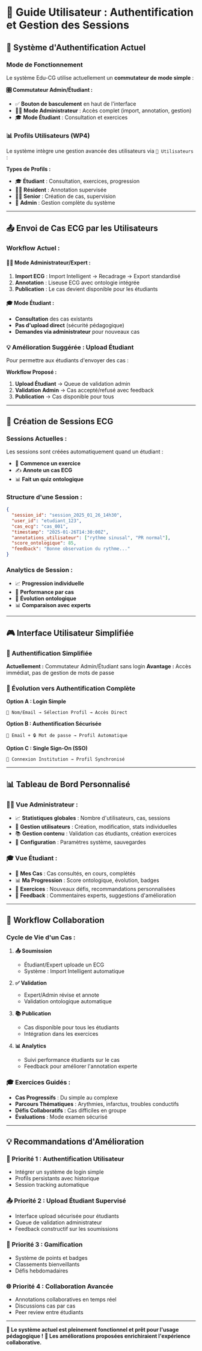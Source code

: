 # 👥 Guide Utilisateur : Authentification et Gestion des Sessions

## 🔐 **Système d'Authentification Actuel**

### **Mode de Fonctionnement**
Le système Edu-CG utilise actuellement un **commutateur de mode simple** :

**🎛️ Commutateur Admin/Étudiant :**
- ✅ **Bouton de basculement** en haut de l'interface
- 👨‍⚕️ **Mode Administrateur** : Accès complet (import, annotation, gestion)
- 🎓 **Mode Étudiant** : Consultation et exercices

### **📊 Profils Utilisateurs (WP4)**
Le système intègre une gestion avancée des utilisateurs via `👥 Utilisateurs` :

**Types de Profils :**
- 🎓 **Étudiant** : Consultation, exercices, progression
- 👨‍⚕️ **Résident** : Annotation supervisée
- 👨‍🏫 **Senior** : Création de cas, supervision
- 👑 **Admin** : Gestion complète du système

---

## 📤 **Envoi de Cas ECG par les Utilisateurs**

### **Workflow Actuel :**

#### **👨‍⚕️ Mode Administrateur/Expert :**
1. **Import ECG** : Import Intelligent → Recadrage → Export standardisé
2. **Annotation** : Liseuse ECG avec ontologie intégrée
3. **Publication** : Le cas devient disponible pour les étudiants

#### **🎓 Mode Étudiant :**
- **Consultation** des cas existants
- **Pas d'upload direct** (sécurité pédagogique)
- **Demandes via administrateur** pour nouveaux cas

### **💡 Amélioration Suggérée : Upload Étudiant**
Pour permettre aux étudiants d'envoyer des cas :

**Workflow Proposé :**
1. **Upload Étudiant** → Queue de validation admin
2. **Validation Admin** → Cas accepté/refusé avec feedback
3. **Publication** → Cas disponible pour tous

---

## 📝 **Création de Sessions ECG**

### **Sessions Actuelles :**
Les sessions sont créées automatiquement quand un étudiant :
- 🎯 **Commence un exercice**
- ✍️ **Annote un cas ECG**
- 📊 **Fait un quiz ontologique**

### **Structure d'une Session :**
```json
{
  "session_id": "session_2025_01_26_14h30",
  "user_id": "etudiant_123",
  "cas_ecg": "cas_001",
  "timestamp": "2025-01-26T14:30:00Z",
  "annotations_utilisateur": ["rythme sinusal", "PR normal"],
  "score_ontologique": 85,
  "feedback": "Bonne observation du rythme..."
}
```

### **Analytics de Session :**
- 📈 **Progression individuelle**
- 🎯 **Performance par cas**
- 🧠 **Évolution ontologique**
- 📊 **Comparaison avec experts**

---

## 🎮 **Interface Utilisateur Simplifiée**

### **🔑 Authentification Simplifiée**
**Actuellement :** Commutateur Admin/Étudiant sans login
**Avantage :** Accès immédiat, pas de gestion de mots de passe

### **🚀 Évolution vers Authentification Complète**
**Option A : Login Simple**
```
👤 Nom/Email → Sélection Profil → Accès Direct
```

**Option B : Authentification Sécurisée**
```
📧 Email + 🔒 Mot de passe → Profil Automatique
```

**Option C : Single Sign-On (SSO)**
```
🏥 Connexion Institution → Profil Synchronisé
```

---

## 📊 **Tableau de Bord Personnalisé**

### **👨‍⚕️ Vue Administrateur :**
- 📈 **Statistiques globales** : Nombre d'utilisateurs, cas, sessions
- 👥 **Gestion utilisateurs** : Création, modification, stats individuelles
- 📚 **Gestion contenu** : Validation cas étudiants, création exercices
- 🔧 **Configuration** : Paramètres système, sauvegardes

### **🎓 Vue Étudiant :**
- 📖 **Mes Cas** : Cas consultés, en cours, complétés
- 📊 **Ma Progression** : Score ontologique, évolution, badges
- 🎯 **Exercices** : Nouveaux défis, recommandations personnalisées
- 💬 **Feedback** : Commentaires experts, suggestions d'amélioration

---

## 🔄 **Workflow Collaboration**

### **Cycle de Vie d'un Cas :**

1. **📤 Soumission**
   - Étudiant/Expert uploade un ECG
   - Système : Import Intelligent automatique

2. **✅ Validation**
   - Expert/Admin révise et annote
   - Validation ontologique automatique

3. **📚 Publication**
   - Cas disponible pour tous les étudiants
   - Intégration dans les exercices

4. **📊 Analytics**
   - Suivi performance étudiants sur le cas
   - Feedback pour améliorer l'annotation experte

### **🎓 Exercices Guidés :**
- **Cas Progressifs** : Du simple au complexe
- **Parcours Thématiques** : Arythmies, infarctus, troubles conductifs
- **Défis Collaboratifs** : Cas difficiles en groupe
- **Évaluations** : Mode examen sécurisé

---

## 💡 **Recommandations d'Amélioration**

### **🚀 Priorité 1 : Authentification Utilisateur**
- Intégrer un système de login simple
- Profils persistants avec historique
- Session tracking automatique

### **📤 Priorité 2 : Upload Étudiant Supervisé**
- Interface upload sécurisée pour étudiants
- Queue de validation administrateur
- Feedback constructif sur les soumissions

### **🎯 Priorité 3 : Gamification**
- Système de points et badges
- Classements bienveillants
- Défis hebdomadaires

### **🌐 Priorité 4 : Collaboration Avancée**
- Annotations collaboratives en temps réel
- Discussions cas par cas
- Peer review entre étudiants

---

**🎯 Le système actuel est pleinement fonctionnel et prêt pour l'usage pédagogique !**
**🚀 Les améliorations proposées enrichiraient l'expérience collaborative.**

